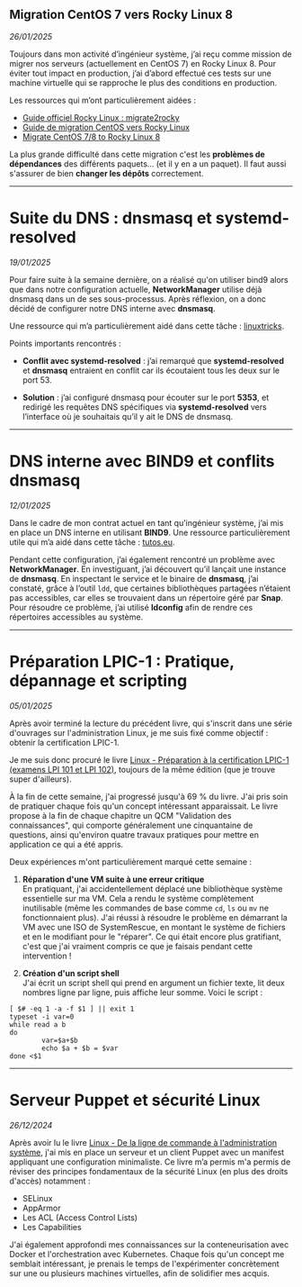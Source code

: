 ## Migration CentOS 7 vers Rocky Linux 8

*26/01/2025*

Toujours dans mon activité d’ingénieur système, j’ai reçu comme mission de migrer nos serveurs (actuellement en CentOS 7) en Rocky Linux 8. Pour éviter tout impact en production, j’ai d’abord effectué ces tests sur une machine virtuelle qui se rapproche le plus des conditions en production.

Les ressources qui m’ont particulièrement aidées :

- [Guide officiel Rocky Linux : migrate2rocky](https://docs.rockylinux.org/guides/migrate2rocky/)
- [Guide de migration CentOS vers Rocky Linux](https://gist.github.com/Trogvars/d93f8e370e9d01d4afc6e2a7e8c69ab2)
- [Migrate CentOS 7/8 to Rocky Linux 8](https://www.golinuxcloud.com/migrate-centos-to-rocky-linux/)

La plus grande difficulté dans cette migration c'est les **problèmes de dépendances** des différents paquets… (et il y en a un paquet). Il faut aussi s'assurer de bien **changer les dépôts** correctement.

***
# Suite du DNS : dnsmasq et systemd-resolved

*19/01/2025*

Pour faire suite à la semaine dernière, on a réalisé qu'on utiliser bind9 alors que dans notre configuration actuelle, **NetworkManager** utilise déjà dnsmasq dans un de ses sous-processus. Après réflexion, on a donc décidé de configurer notre DNS interne avec **dnsmasq**.

Une ressource qui m’a particulièrement aidé dans cette tâche : [linuxtricks](https://www.linuxtricks.fr/wiki/dnsmasq-le-serveur-dns-et-dhcp-facile-sous-linux).

Points importants rencontrés :

- **Conflit avec systemd-resolved** : j’ai remarqué que **systemd-resolved** et **dnsmasq** entraient en conflit car ils écoutaient tous les deux sur le port 53.

- **Solution** : j’ai configuré dnsmasq pour écouter sur le port **5353**, et redirigé les requêtes DNS spécifiques via **systemd-resolved** vers l’interface où je souhaitais qu’il y ait le DNS de dnsmasq.

***
# DNS interne avec BIND9 et conflits dnsmasq

*12/01/2025*

Dans le cadre de mon contrat actuel en tant qu’ingénieur système, j’ai mis en place un DNS interne en utilisant **BIND9**. Une ressource particulièrement utile qui m’a aidé dans cette tâche : [tutos.eu](https://www.tutos.eu/3446).

Pendant cette configuration, j’ai également rencontré un problème avec **NetworkManager**. En investiguant, j’ai découvert qu’il lançait une instance de **dnsmasq**. En inspectant le service et le binaire de **dnsmasq**, j’ai constaté, grâce à l’outil `ldd`, que certaines bibliothèques partagées n’étaient pas accessibles, car elles se trouvaient dans un répertoire géré par **Snap**. Pour résoudre ce problème, j’ai utilisé **ldconfig** afin de rendre ces répertoires accessibles au système.

***
# Préparation LPIC-1 : Pratique, dépannage et scripting

*05/01/2025*

Après avoir terminé la lecture du précédent livre, qui s'inscrit dans une série d'ouvrages sur l'administration Linux, je me suis fixé comme objectif : obtenir la certification LPIC-1. 

Je me suis donc procuré le livre [Linux - Préparation à la certification LPIC-1 (examens LPI 101 et LPI 102)](https://www.editions-eni.fr/livre/linux-preparation-a-la-certification-lpic-1-examens-lpi-101-et-lpi-102-7e-edition-9782409043109), toujours de la même édition (que je trouve super d'ailleurs).

À la fin de cette semaine, j'ai progressé jusqu'à 69 % du livre. J'ai pris soin de pratiquer chaque fois qu'un concept intéressant apparaissait. Le livre propose à la fin de chaque chapitre un QCM "Validation des connaissances", qui comporte généralement une cinquantaine de questions, ainsi qu'environ quatre travaux pratiques pour mettre en application ce qui a été appris.

Deux expériences m'ont particulièrement marqué cette semaine :

1. **Réparation d'une VM suite à une erreur critique**  
    En pratiquant, j'ai accidentellement déplacé une bibliothèque système essentielle sur ma VM. Cela a rendu le système complètement inutilisable (même les commandes de base comme `cd`, `ls` ou `mv` ne fonctionnaient plus). J'ai réussi à résoudre le problème en démarrant la VM avec une ISO de SystemRescue, en montant le système de fichiers et en le modifiant pour le "réparer". Ce qui était encore plus gratifiant, c'est que j'ai vraiment compris ce que je faisais pendant cette intervention !
    
2. **Création d'un script shell**  
    J'ai écrit un script shell qui prend en argument un fichier texte, lit deux nombres ligne par ligne, puis affiche leur somme. Voici le script :

```
[ $# -eq 1 -a -f $1 ] || exit 1
typeset -i var=0
while read a b
do
        var=$a+$b
        echo $a + $b = $var
done <$1
```

***

# Serveur Puppet et sécurité Linux

*26/12/2024*

Après avoir lu le livre [Linux - De la ligne de commande à l'administration système](https://www.editions-eni.fr/livre/linux-de-la-ligne-de-commande-a-l-administration-systeme-9782409045929), j'ai mis en place un serveur et un client Puppet avec un manifest appliquant une configuration minimaliste. Ce livre m’a permis m'a permis de réviser des principes fondamentaux de la sécurité Linux (en plus des droits d'accès) notamment :

- SELinux
- AppArmor
- Les ACL (Access Control Lists)
- Les Capabilities


J'ai également approfondi mes connaissances sur la conteneurisation avec Docker et l'orchestration avec Kubernetes. Chaque fois qu'un concept me semblait intéressant, je prenais le temps de l'expérimenter concrètement sur une ou plusieurs machines virtuelles, afin de solidifier mes acquis.



